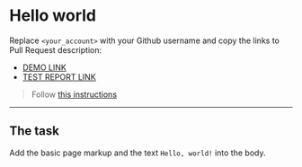 # Hello world
Replace `<your_account>` with your Github username and copy the links to Pull Request description:
- [DEMO LINK](https://Kulchevych.github.io/layout_hello-world/)
- [TEST REPORT LINK](https://Kulchevych.github.io/layout_hello-world/report/html_report/)

> Follow [this instructions](https://mate-academy.github.io/layout_task-guideline/#how-to-solve-the-layout-tasks-on-github)
___

## The task
Add the basic page markup and the text `Hello, world!` into the body.

